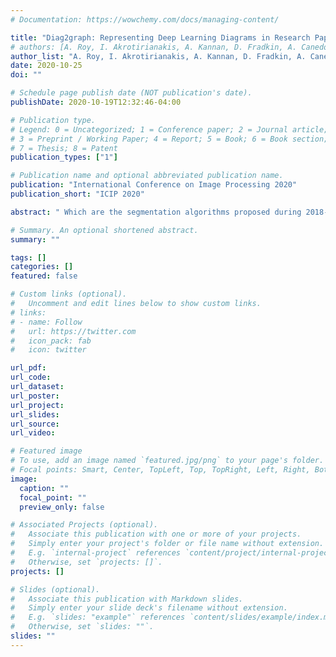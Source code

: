 ```yaml
---
# Documentation: https://wowchemy.com/docs/managing-content/

title: "Diag2graph: Representing Deep Learning Diagrams in Research Papers as Knowledge Graphs - ICIP 2020"
# authors: [A. Roy, I. Akrotirianakis, A. Kannan, D. Fradkin, A. Canedo, Kaushik Koneripalli, T. Kulahcioglu]
author_list: "A. Roy, I. Akrotirianakis, A. Kannan, D. Fradkin, A. Canedo, <b>Kaushik Koneripalli</b>, T. Kulahcioglu"
date: 2020-10-25
doi: ""

# Schedule page publish date (NOT publication's date).
publishDate: 2020-10-19T12:32:46-04:00

# Publication type.
# Legend: 0 = Uncategorized; 1 = Conference paper; 2 = Journal article;
# 3 = Preprint / Working Paper; 4 = Report; 5 = Book; 6 = Book section;
# 7 = Thesis; 8 = Patent
publication_types: ["1"]

# Publication name and optional abbreviated publication name.
publication: "International Conference on Image Processing 2020"
publication_short: "ICIP 2020"

abstract: " Which are the segmentation algorithms proposed during 2018-2019 in CVPR that have CNN architecture? Answering this question involves identifying and analyzing the deep learning architecture diagrams from several research papers. Retrieving such information poses significant challenge as most of the existing academic search engines are primarily based on only the text content. In this paper, we introduce Diag2Graph, an end-to-end framework for parsing deep learning diagram-figures, that enables powerful search and retrieval of architectural details in research papers. Our proposed approach automatically localizes figures from research papers, classifies them, and analyses the content of the diagram-figures. The key steps in analyzing the Figure content is the extraction of the different components data and finding their structural relation. Finally, the extracted components and their relations are represented in the form of a deep knowledge graph. A thorough evaluation on a real-word annotated dataset has been done to demonstrate the efficacy of our approach."

# Summary. An optional shortened abstract.
summary: ""

tags: []
categories: []
featured: false

# Custom links (optional).
#   Uncomment and edit lines below to show custom links.
# links:
# - name: Follow
#   url: https://twitter.com
#   icon_pack: fab
#   icon: twitter

url_pdf:
url_code:
url_dataset:
url_poster:
url_project:
url_slides:
url_source:
url_video:

# Featured image
# To use, add an image named `featured.jpg/png` to your page's folder. 
# Focal points: Smart, Center, TopLeft, Top, TopRight, Left, Right, BottomLeft, Bottom, BottomRight.
image:
  caption: ""
  focal_point: ""
  preview_only: false

# Associated Projects (optional).
#   Associate this publication with one or more of your projects.
#   Simply enter your project's folder or file name without extension.
#   E.g. `internal-project` references `content/project/internal-project/index.md`.
#   Otherwise, set `projects: []`.
projects: []

# Slides (optional).
#   Associate this publication with Markdown slides.
#   Simply enter your slide deck's filename without extension.
#   E.g. `slides: "example"` references `content/slides/example/index.md`.
#   Otherwise, set `slides: ""`.
slides: ""
---
```

